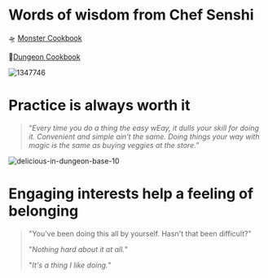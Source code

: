 # Words of wisdom from Chef Senshi 

🛸 [Monster Cookbook](https://listed.to/@MonsterCookbook)

🧠[Dungeon Cookbook](https://github.com/sam-lazrak/Dungeon-Cookbook/tree/main)

![1347746](https://github.com/sam-lazrak/Dungeon-Cookbook/assets/149752079/137b31ba-bd94-4a92-8093-8f3cfd154922)

# Practice is always worth it

> “_Every time you do a thing the easy wEay, it dulls your skill for doing it. Convenient and simple ain't the same. Doing things your way with magic is the same as buying veggies at the store._”

![delicious-in-dungeon-base-10](https://github.com/sam-lazrak/Dungeon-Cookbook/assets/149752079/1fa05924-016f-47f0-8fbf-a035bb1a6758)

# Engaging interests help a feeling of belonging

> "You've been doing this all by yourself. Hasn't that been difficult?"
> 
> "_Nothing hard about it at all._"
>
> "_It's a thing I like doing._"
